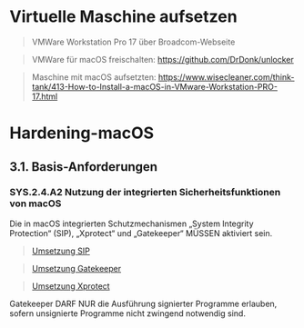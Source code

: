 # Virtuelle Maschine aufsetzen
> VMWare Workstation Pro 17 über Broadcom-Webseite

> VMWare für macOS freischalten: https://github.com/DrDonk/unlocker

> Maschine mit macOS aufsetzten: https://www.wisecleaner.com/think-tank/413-How-to-Install-a-macOS-in-VMware-Workstation-PRO-17.html

# Hardening-macOS

## 3.1. Basis-Anforderungen

### SYS.2.4.A2 Nutzung der integrierten Sicherheitsfunktionen von macOS
Die in macOS integrierten Schutzmechanismen „System Integrity Protection“ (SIP), „Xprotect“ und
„Gatekeeper“ MÜSSEN aktiviert sein.

> [Umsetzung SIP](/SIP.md)

> [Umsetzung Gatekeeper](/Gatekeeper.md)

> [Umsetzung Xprotect](/Xprotect)

Gatekeeper DARF NUR die Ausführung signierter Programme
erlauben, sofern unsignierte Programme nicht zwingend notwendig sind.
